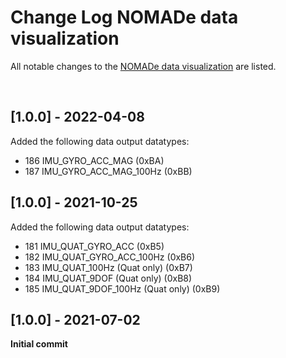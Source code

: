 # Change Log NOMADe data visualization
All notable changes to the [NOMADe data visualization](https://github.com/DimitriDeSchuyter/NOMADe-Data-Visualization.git) are listed.

<br/>

## [1.0.0] - 2022-04-08
Added the following data output datatypes:
-  186 	IMU_GYRO_ACC_MAG (0xBA)
- 	187 	IMU_GYRO_ACC_MAG_100Hz (0xBB)

## [1.0.0] - 2021-10-25
Added the following data output datatypes:
-  181 	IMU_QUAT_GYRO_ACC (0xB5)
- 	182 	IMU_QUAT_GYRO_ACC_100Hz (0xB6)
- 	183 	IMU_QUAT_100Hz (Quat only) (0xB7)
- 	184 	IMU_QUAT_9DOF (Quat only) (0xB8)
- 	185 	IMU_QUAT_9DOF_100Hz (Quat only) (0xB9)

## [1.0.0] - 2021-07-02
 
**Initial commit**
